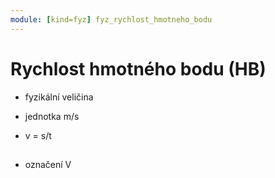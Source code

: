 ```yaml
---
module: [kind=fyz] fyz_rychlost_hmotneho_bodu
---
```


# Rychlost hmotného bodu (HB)
- fyzikální veličina
- jednotka m/s

- <p class="rovnice">v = s/t<h2>
- označení V

<link rel="stylesheet" href="../../__formatting__/rovnice.css">